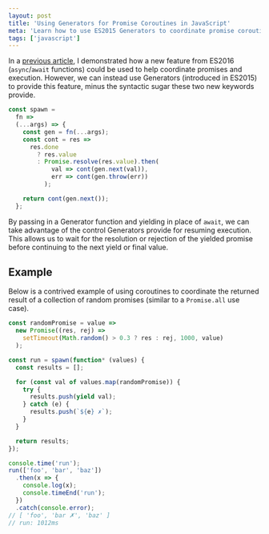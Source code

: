 ```yaml
---
layout: post
title: 'Using Generators for Promise Coroutines in JavaScript'
meta: 'Learn how to use ES2015 Generators to coordinate promise coroutines in JavaScript, providing an alternative to async/await.'
tags: ['javascript']
---
```


In a [previous article](../2016-02-06-fetching-link-titles-using-promises-and-async-await-in-javascript/index.md), I demonstrated how a new feature from ES2016 (`async`/`await` functions) could be used to help coordinate promises and execution.
However, we can instead use Generators (introduced in ES2015) to provide this feature, minus the syntactic sugar these two new keywords provide.

<!--more-->

```js
const spawn =
  fn =>
  (...args) => {
    const gen = fn(...args);
    const cont = res =>
      res.done
        ? res.value
        : Promise.resolve(res.value).then(
            val => cont(gen.next(val)),
            err => cont(gen.throw(err))
          );

    return cont(gen.next());
  };
```

By passing in a Generator function and yielding in place of `await`, we can take advantage of the control Generators provide for resuming execution.
This allows us to wait for the resolution or rejection of the yielded promise before continuing to the next yield or final value.

## Example

Below is a contrived example of using coroutines to coordinate the returned result of a collection of random promises (similar to a `Promise.all` use case).

```js
const randomPromise = value =>
  new Promise((res, rej) =>
    setTimeout(Math.random() > 0.3 ? res : rej, 1000, value)
  );

const run = spawn(function* (values) {
  const results = [];

  for (const val of values.map(randomPromise)) {
    try {
      results.push(yield val);
    } catch (e) {
      results.push(`${e} ✗`);
    }
  }

  return results;
});

console.time('run');
run(['foo', 'bar', 'baz'])
  .then(x => {
    console.log(x);
    console.timeEnd('run');
  })
  .catch(console.error);
// [ 'foo', 'bar ✗', 'baz' ]
// run: 1012ms
```
